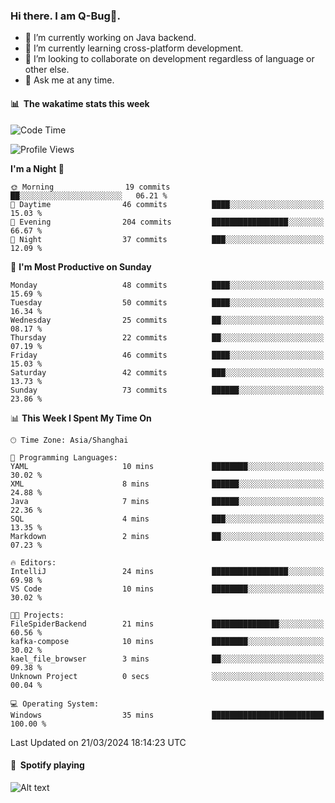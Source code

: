 ### Hi there. I am Q-Bug🐞.

- 🔭 I’m currently working on Java backend.
- 🌱 I’m currently learning cross-platform development.
- 👯 I’m looking to collaborate on development regardless of language or other else.
- 💬 Ask me at any time.

#### 📊 &nbsp;**The wakatime stats this week**  
<!--START_SECTION:waka-->
![Code Time](http://img.shields.io/badge/Code%20Time-126%20hrs%2014%20mins-blue)

![Profile Views](http://img.shields.io/badge/Profile%20Views-0-blue)

**I'm a Night 🦉** 

```text
🌞 Morning                19 commits          ██░░░░░░░░░░░░░░░░░░░░░░░   06.21 % 
🌆 Daytime                46 commits          ████░░░░░░░░░░░░░░░░░░░░░   15.03 % 
🌃 Evening                204 commits         █████████████████░░░░░░░░   66.67 % 
🌙 Night                  37 commits          ███░░░░░░░░░░░░░░░░░░░░░░   12.09 % 
```
📅 **I'm Most Productive on Sunday** 

```text
Monday                   48 commits          ████░░░░░░░░░░░░░░░░░░░░░   15.69 % 
Tuesday                  50 commits          ████░░░░░░░░░░░░░░░░░░░░░   16.34 % 
Wednesday                25 commits          ██░░░░░░░░░░░░░░░░░░░░░░░   08.17 % 
Thursday                 22 commits          ██░░░░░░░░░░░░░░░░░░░░░░░   07.19 % 
Friday                   46 commits          ████░░░░░░░░░░░░░░░░░░░░░   15.03 % 
Saturday                 42 commits          ███░░░░░░░░░░░░░░░░░░░░░░   13.73 % 
Sunday                   73 commits          ██████░░░░░░░░░░░░░░░░░░░   23.86 % 
```


📊 **This Week I Spent My Time On** 

```text
🕑︎ Time Zone: Asia/Shanghai

💬 Programming Languages: 
YAML                     10 mins             ████████░░░░░░░░░░░░░░░░░   30.02 % 
XML                      8 mins              ██████░░░░░░░░░░░░░░░░░░░   24.88 % 
Java                     7 mins              ██████░░░░░░░░░░░░░░░░░░░   22.36 % 
SQL                      4 mins              ███░░░░░░░░░░░░░░░░░░░░░░   13.35 % 
Markdown                 2 mins              ██░░░░░░░░░░░░░░░░░░░░░░░   07.23 % 

🔥 Editors: 
IntelliJ                 24 mins             █████████████████░░░░░░░░   69.98 % 
VS Code                  10 mins             ████████░░░░░░░░░░░░░░░░░   30.02 % 

🐱‍💻 Projects: 
FileSpiderBackend        21 mins             ███████████████░░░░░░░░░░   60.56 % 
kafka-compose            10 mins             ████████░░░░░░░░░░░░░░░░░   30.02 % 
kael_file_browser        3 mins              ██░░░░░░░░░░░░░░░░░░░░░░░   09.38 % 
Unknown Project          0 secs              ░░░░░░░░░░░░░░░░░░░░░░░░░   00.04 % 

💻 Operating System: 
Windows                  35 mins             █████████████████████████   100.00 % 
```


 Last Updated on 21/03/2024 18:14:23 UTC
<!--END_SECTION:waka-->

#### 🎵 &nbsp;**Spotify playing**  
![Alt text](https://spotify-recently-played-readme.vercel.app/api?user=e5y1o4x7kdt9kf2blu4wvmb4s&unique={true|1|on|yes})
